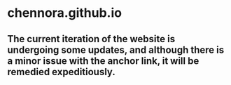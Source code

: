 # chennora.github.io
<h2> The current iteration of the website is undergoing some updates, and although there is a minor issue with the anchor link, it will be remedied expeditiously.
</h2>
